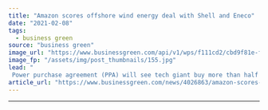 ```yaml
---
title: "Amazon scores offshore wind energy deal with Shell and Eneco"
date: "2021-02-08"
tags: 
  - business green
source: "business green"
image_url: "https://www.businessgreen.com/api/v1/wps/f111cd2/cbd9f81e-fd78-4a9c-94ff-37ee68f0839e/7/Noordzee-Wind-Farm-Netherlands-2019-185x114.jpg"
image_fp: "/assets/img/post_thumbnails/155.jpg"
lead: "
 Power purchase agreement (PPA) will see tech giant buy more than half the generation capacity of the 759MW Holladske Kust Noord offshore wind farm under construction off the coast of the Netherlands ..."
article_url: "https://www.businessgreen.com/news/4026863/amazon-scores-offshore-wind-energy-deal-shell-eneco"
---
```


---
